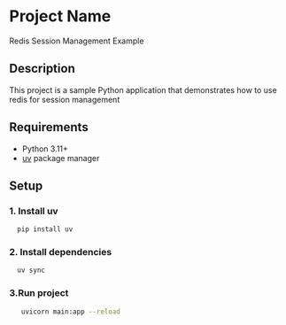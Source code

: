# Project Name
Redis Session Management Example

## Description
This project is a sample Python application that demonstrates how to use  redis for session management

## Requirements
- Python 3.11+
- [uv](https://github.com/astral-sh/uv) package manager

## Setup

### 1. Install uv
```sh
  pip install uv
```
### 2. Install dependencies
```sh
  uv sync
```
### 3.Run project
```sh
   uvicorn main:app --reload
```
